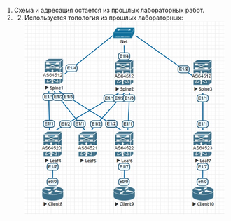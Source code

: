 
1. Схема и адресация остается из прошлых лабораторных работ.
2. 2. Используется топология из прошлых лабораторных:
![Топология](https://github.com/llseoll/Data_Center/blob/main/Screenshot_5.jpg)
